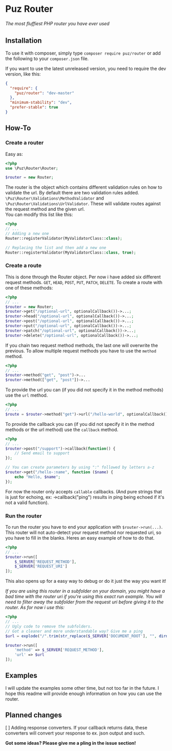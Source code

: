 # Puz Router
###### The most fluffiest PHP router you have ever used

## Installation
To use it with composer, simply type `composer require puz/router` or add the following to your `composer.json` file.

If you want to use the latest unreleased version, you need to require the dev version, like this:
```json
{
  "require": {
    "puz/router": "dev-master"
  },
  "minimum-stability": "dev",
  "prefer-stable": true
}
```

## How-To
### Create a router
Easy as:
```php
<?php
use \Puz\Router\Router;

$router = new Router;
```
The router is the object which contains different validation rules on how to validate the url. By default there are two validation rules added.
`\Puz\Router\Validations\MethodValidator` and `\Puz\Router\Validations\UrlValidator`. These will validate routes against the request method and the given url.  
You can modify this list like this:
```php
<?php
// ...
// Adding a new one
Router::registerValidator(MyValidatorClass::class);

// Replacing the list and then add a new one
Router::registerValidator(MyValidatorClass::class, true);
```

### Create a route
This is done through the Router object. Per now i have added six different request methods. `GET`, `HEAD`, `POST`, `PUT`, `PATCH`, `DELETE`. To create a route with one of these methods:
```php
<?php
// ...
$router = new Router;
$router->get("/optional-url", optionalCallback())->...;
$router->head("/optional-url", optionalCallback())->...;
$router->post("/optional-url", optionalCallback())->...;
$router->put("/optional-url", optionalCallback())->...;
$router->patch("/optional-url", optionalCallback())->...;
$router->delete("/optional-url", optionalCallback())->...;
```
If you chain two request method methods, the last one will overwrite the previous. To allow multiple request methods you have to use the `method` method.
```php
<?php
// ...
$router->method("get", "post")->...
$router->method(["get", "post"])->...
```

To provide the url you can (if you did not specify it in the method methods) use the `url` method.
```php
<?php
// ...
$route = $router->method("get")->url("/hello-world", optionalCallback())->...
```

To provide the callback you can (if you did not specify it in the method methods or the url method) use the `callback` method.
```php
<?php
// ...
$router->post("/support")->callback(function() {
    // Send email to support
});

// You can create parameters by using ":" followed by letters a-z
$router->get("/hello-:name", function ($name) {
    echo "Hello, $name";
});
```
For now the router only accepts `callable` callbacks. (And pure strings that is just for echoing, ex: ->callback("ping") results in ping being echoed if it's not a valid function).

### Run the router
To run the router you have to end your application with `$router->run(...)`.
This router will not auto-detect your request method nor requested uri, so you have to fill in the blanks. Heres an easy example of how to do that.
```php
<?php
// ...
$router->run([
    $_SERVER['REQUEST_METHOD'],
    $_SERVER['REQUEST_URI']
]);
```
This also opens up for a easy way to debug or do it just the way you want it!

_If you are using this router in a subfolder on your domain, you might have a bad time with the router uri if you're using this exact run example. You will need to filter away the subfolder from the request uri before giving it to the router. As for now i use this:_
```php
<?php
// ...
// Ugly code to remove the subfolders.
// Got a cleaner and more understandable way? Give me a ping
$url = explode("/".trim(str_replace($_SERVER['DOCUMENT_ROOT'], "", dirname($_SERVER['SCRIPT_FILENAME'])), "/"), $_SERVER['REQUEST_URI'], 2)[1];

$router->run([
    'method' => $_SERVER['REQUEST_METHOD'],
    'url' => $url
]);
```

## Examples
I will update the examples some other time, but not too far in the future. I hope this readme will provide enough information on how you can use the router.

## Planned changes
[ ] Adding response converters. If your callback returns data, these converters will convert your response to ex. json output and such.

**Got some ideas? Please give me a pling in the issue section!**
